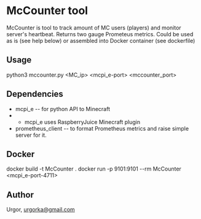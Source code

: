 # McCounter tool
McCounter is tool to track amount of MC users (players) and monitor server's heartbeat. Returns two gauge Prometeus metrics.
Could be used as is (see help below) or assembled into Docker container (see dockerfile)

## Usage
python3 mccounter.py <MC_ip> <mcpi_e-port> <mccounter_port>

## Dependencies
* mcpi_e -- for python API to Minecraft
* * mcpi_e uses RaspberryJuice Minecraft plugin
* prometheus_client -- to format Prometheus metrics and raise simple server for it.

## Docker
docker build -t McCounter .
docker run -p 9101:9101 --rm McCounter <my-mc-host> <mcpi_e-port-4711> <port-for-this-server-9101>

## Author
Urgor, urgorka@gmail.com
